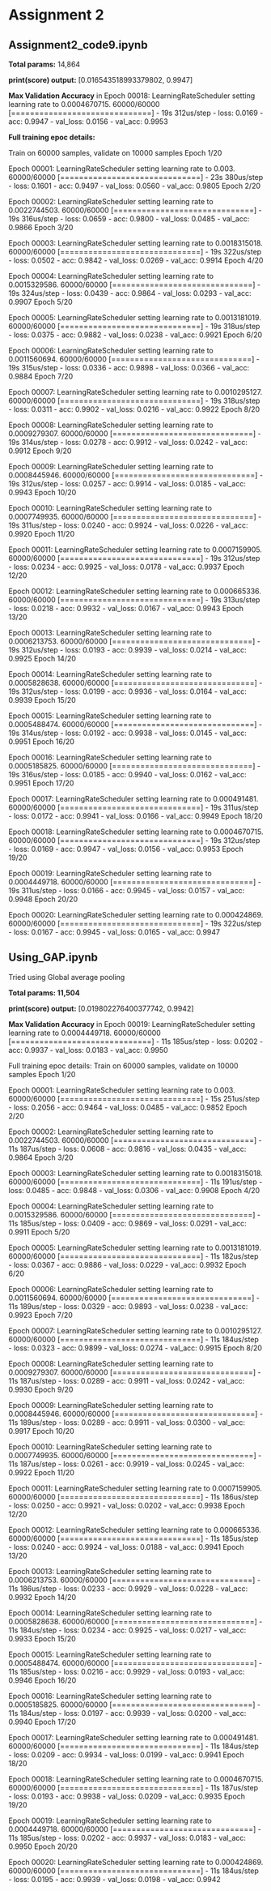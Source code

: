 # Assignment 2

## Assignment2_code9.ipynb

**Total params:** 14,864


**print(score) output:**  [0.016543518993379802, 0.9947]

**Max Validation Accuracy**
in Epoch 00018: LearningRateScheduler setting learning rate to 0.0004670715.
60000/60000 [==============================] - 19s 312us/step - loss: 0.0169 - acc: 0.9947 - val_loss: 0.0156 - val_acc: 0.9953

**Full training epoc details:**



Train on 60000 samples, validate on 10000 samples
Epoch 1/20

Epoch 00001: LearningRateScheduler setting learning rate to 0.003.
60000/60000 [==============================] - 23s 380us/step - loss: 0.1601 - acc: 0.9497 - val_loss: 0.0560 - val_acc: 0.9805
Epoch 2/20

Epoch 00002: LearningRateScheduler setting learning rate to 0.0022744503.
60000/60000 [==============================] - 19s 316us/step - loss: 0.0659 - acc: 0.9800 - val_loss: 0.0485 - val_acc: 0.9866
Epoch 3/20

Epoch 00003: LearningRateScheduler setting learning rate to 0.0018315018.
60000/60000 [==============================] - 19s 322us/step - loss: 0.0502 - acc: 0.9842 - val_loss: 0.0269 - val_acc: 0.9914
Epoch 4/20

Epoch 00004: LearningRateScheduler setting learning rate to 0.0015329586.
60000/60000 [==============================] - 19s 324us/step - loss: 0.0439 - acc: 0.9864 - val_loss: 0.0293 - val_acc: 0.9907
Epoch 5/20

Epoch 00005: LearningRateScheduler setting learning rate to 0.0013181019.
60000/60000 [==============================] - 19s 318us/step - loss: 0.0375 - acc: 0.9882 - val_loss: 0.0238 - val_acc: 0.9921
Epoch 6/20

Epoch 00006: LearningRateScheduler setting learning rate to 0.0011560694.
60000/60000 [==============================] - 19s 315us/step - loss: 0.0336 - acc: 0.9898 - val_loss: 0.0366 - val_acc: 0.9884
Epoch 7/20

Epoch 00007: LearningRateScheduler setting learning rate to 0.0010295127.
60000/60000 [==============================] - 19s 318us/step - loss: 0.0311 - acc: 0.9902 - val_loss: 0.0216 - val_acc: 0.9922
Epoch 8/20

Epoch 00008: LearningRateScheduler setting learning rate to 0.0009279307.
60000/60000 [==============================] - 19s 314us/step - loss: 0.0278 - acc: 0.9912 - val_loss: 0.0242 - val_acc: 0.9912
Epoch 9/20

Epoch 00009: LearningRateScheduler setting learning rate to 0.0008445946.
60000/60000 [==============================] - 19s 312us/step - loss: 0.0257 - acc: 0.9914 - val_loss: 0.0185 - val_acc: 0.9943
Epoch 10/20

Epoch 00010: LearningRateScheduler setting learning rate to 0.0007749935.
60000/60000 [==============================] - 19s 311us/step - loss: 0.0240 - acc: 0.9924 - val_loss: 0.0226 - val_acc: 0.9920
Epoch 11/20

Epoch 00011: LearningRateScheduler setting learning rate to 0.0007159905.
60000/60000 [==============================] - 19s 312us/step - loss: 0.0234 - acc: 0.9925 - val_loss: 0.0178 - val_acc: 0.9937
Epoch 12/20

Epoch 00012: LearningRateScheduler setting learning rate to 0.000665336.
60000/60000 [==============================] - 19s 313us/step - loss: 0.0218 - acc: 0.9932 - val_loss: 0.0167 - val_acc: 0.9943
Epoch 13/20

Epoch 00013: LearningRateScheduler setting learning rate to 0.0006213753.
60000/60000 [==============================] - 19s 312us/step - loss: 0.0193 - acc: 0.9939 - val_loss: 0.0214 - val_acc: 0.9925
Epoch 14/20

Epoch 00014: LearningRateScheduler setting learning rate to 0.0005828638.
60000/60000 [==============================] - 19s 312us/step - loss: 0.0199 - acc: 0.9936 - val_loss: 0.0164 - val_acc: 0.9939
Epoch 15/20

Epoch 00015: LearningRateScheduler setting learning rate to 0.0005488474.
60000/60000 [==============================] - 19s 314us/step - loss: 0.0192 - acc: 0.9938 - val_loss: 0.0145 - val_acc: 0.9951
Epoch 16/20

Epoch 00016: LearningRateScheduler setting learning rate to 0.0005185825.
60000/60000 [==============================] - 19s 316us/step - loss: 0.0185 - acc: 0.9940 - val_loss: 0.0162 - val_acc: 0.9951
Epoch 17/20

Epoch 00017: LearningRateScheduler setting learning rate to 0.000491481.
60000/60000 [==============================] - 19s 311us/step - loss: 0.0172 - acc: 0.9941 - val_loss: 0.0166 - val_acc: 0.9949
Epoch 18/20

Epoch 00018: LearningRateScheduler setting learning rate to 0.0004670715.
60000/60000 [==============================] - 19s 312us/step - loss: 0.0169 - acc: 0.9947 - val_loss: 0.0156 - val_acc: 0.9953
Epoch 19/20

Epoch 00019: LearningRateScheduler setting learning rate to 0.0004449718.
60000/60000 [==============================] - 19s 311us/step - loss: 0.0166 - acc: 0.9945 - val_loss: 0.0157 - val_acc: 0.9948
Epoch 20/20

Epoch 00020: LearningRateScheduler setting learning rate to 0.000424869.
60000/60000 [==============================] - 19s 322us/step - loss: 0.0167 - acc: 0.9945 - val_loss: 0.0165 - val_acc: 0.9947



## Using_GAP.ipynb

Tried using Global average pooling 

**Total params: 11,504**

**print(score) output:** [0.019802276400377742, 0.9942]

**Max Validation Accuracy**
in Epoch 00019: LearningRateScheduler setting learning rate to 0.0004449718.
60000/60000 [==============================] - 11s 185us/step - loss: 0.0202 - acc: 0.9937 - val_loss: 0.0183 - val_acc: 0.9950

Full training epoc details:
Train on 60000 samples, validate on 10000 samples
Epoch 1/20

Epoch 00001: LearningRateScheduler setting learning rate to 0.003.
60000/60000 [==============================] - 15s 251us/step - loss: 0.2056 - acc: 0.9464 - val_loss: 0.0485 - val_acc: 0.9852
Epoch 2/20

Epoch 00002: LearningRateScheduler setting learning rate to 0.0022744503.
60000/60000 [==============================] - 11s 187us/step - loss: 0.0608 - acc: 0.9816 - val_loss: 0.0435 - val_acc: 0.9864
Epoch 3/20

Epoch 00003: LearningRateScheduler setting learning rate to 0.0018315018.
60000/60000 [==============================] - 11s 191us/step - loss: 0.0485 - acc: 0.9848 - val_loss: 0.0306 - val_acc: 0.9908
Epoch 4/20

Epoch 00004: LearningRateScheduler setting learning rate to 0.0015329586.
60000/60000 [==============================] - 11s 185us/step - loss: 0.0409 - acc: 0.9869 - val_loss: 0.0291 - val_acc: 0.9911
Epoch 5/20

Epoch 00005: LearningRateScheduler setting learning rate to 0.0013181019.
60000/60000 [==============================] - 11s 182us/step - loss: 0.0367 - acc: 0.9886 - val_loss: 0.0229 - val_acc: 0.9932
Epoch 6/20

Epoch 00006: LearningRateScheduler setting learning rate to 0.0011560694.
60000/60000 [==============================] - 11s 189us/step - loss: 0.0329 - acc: 0.9893 - val_loss: 0.0238 - val_acc: 0.9923
Epoch 7/20

Epoch 00007: LearningRateScheduler setting learning rate to 0.0010295127.
60000/60000 [==============================] - 11s 184us/step - loss: 0.0323 - acc: 0.9899 - val_loss: 0.0274 - val_acc: 0.9915
Epoch 8/20

Epoch 00008: LearningRateScheduler setting learning rate to 0.0009279307.
60000/60000 [==============================] - 11s 187us/step - loss: 0.0289 - acc: 0.9911 - val_loss: 0.0242 - val_acc: 0.9930
Epoch 9/20

Epoch 00009: LearningRateScheduler setting learning rate to 0.0008445946.
60000/60000 [==============================] - 11s 189us/step - loss: 0.0289 - acc: 0.9911 - val_loss: 0.0300 - val_acc: 0.9917
Epoch 10/20

Epoch 00010: LearningRateScheduler setting learning rate to 0.0007749935.
60000/60000 [==============================] - 11s 187us/step - loss: 0.0261 - acc: 0.9919 - val_loss: 0.0245 - val_acc: 0.9922
Epoch 11/20

Epoch 00011: LearningRateScheduler setting learning rate to 0.0007159905.
60000/60000 [==============================] - 11s 186us/step - loss: 0.0250 - acc: 0.9921 - val_loss: 0.0202 - val_acc: 0.9938
Epoch 12/20

Epoch 00012: LearningRateScheduler setting learning rate to 0.000665336.
60000/60000 [==============================] - 11s 185us/step - loss: 0.0240 - acc: 0.9924 - val_loss: 0.0188 - val_acc: 0.9941
Epoch 13/20

Epoch 00013: LearningRateScheduler setting learning rate to 0.0006213753.
60000/60000 [==============================] - 11s 186us/step - loss: 0.0233 - acc: 0.9929 - val_loss: 0.0228 - val_acc: 0.9932
Epoch 14/20

Epoch 00014: LearningRateScheduler setting learning rate to 0.0005828638.
60000/60000 [==============================] - 11s 184us/step - loss: 0.0234 - acc: 0.9925 - val_loss: 0.0217 - val_acc: 0.9933
Epoch 15/20

Epoch 00015: LearningRateScheduler setting learning rate to 0.0005488474.
60000/60000 [==============================] - 11s 185us/step - loss: 0.0216 - acc: 0.9929 - val_loss: 0.0193 - val_acc: 0.9946
Epoch 16/20

Epoch 00016: LearningRateScheduler setting learning rate to 0.0005185825.
60000/60000 [==============================] - 11s 184us/step - loss: 0.0197 - acc: 0.9939 - val_loss: 0.0200 - val_acc: 0.9940
Epoch 17/20

Epoch 00017: LearningRateScheduler setting learning rate to 0.000491481.
60000/60000 [==============================] - 11s 184us/step - loss: 0.0209 - acc: 0.9934 - val_loss: 0.0199 - val_acc: 0.9941
Epoch 18/20

Epoch 00018: LearningRateScheduler setting learning rate to 0.0004670715.
60000/60000 [==============================] - 11s 187us/step - loss: 0.0193 - acc: 0.9938 - val_loss: 0.0209 - val_acc: 0.9935
Epoch 19/20

Epoch 00019: LearningRateScheduler setting learning rate to 0.0004449718.
60000/60000 [==============================] - 11s 185us/step - loss: 0.0202 - acc: 0.9937 - val_loss: 0.0183 - val_acc: 0.9950
Epoch 20/20

Epoch 00020: LearningRateScheduler setting learning rate to 0.000424869.
60000/60000 [==============================] - 11s 184us/step - loss: 0.0195 - acc: 0.9939 - val_loss: 0.0198 - val_acc: 0.9942



